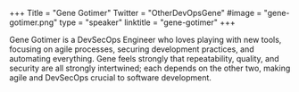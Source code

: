 +++
Title = "Gene Gotimer"
Twitter = "OtherDevOpsGene"
#image = "gene-gotimer.png"
type = "speaker"
linktitle = "gene-gotimer"
+++

Gene Gotimer is a DevSecOps Engineer who loves playing with new tools, focusing on agile processes, securing development practices, and automating everything. Gene feels strongly that repeatability, quality, and security are all strongly intertwined; each depends on the other two, making agile and DevSecOps crucial to software development.
